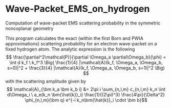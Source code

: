 # Wave-Packet_EMS_on_hydrogen
Computation of wave-packet EMS scattering probability in the symmetric noncoplanar geometry

This program calculates the exact (within the first Born and PWIA approximations) scattering probability for an electron wave-packet on a fixed hydrogen atom. The analytic expression is the following
$$ \frac{\partial^2\mathcal{P}}{\partial \Omega_a \partial\Omega_b}(\phi) = \int d k_f \  k_f^3 \Big( \frac{1}{4} |\mathcal{A}(k_f, \Omega_a, \Omega_b, s=0)|^2 + \frac{3}{4} |\mathcal{A}(k_f, \Omega_a, \Omega_b, s=1)|^2 \Big) $$
with the scattering amplitude given by
$$ \mathcal{A}_{\bm k_a \bm k_b i} &= 2\pi i \sum_{n,l,m}  c_{n,l,m} k_n \int d\Omega_i \ a_e(k_n \bm{\hat{k}}_i) \frac{1}{(2\pi)^3} \frac{4\pi}{\Delta^2} \phi_{n,l,m}(\bm q) e^{-i k_n\bm{\hat{k}}_i \cdot \bm b}$$
